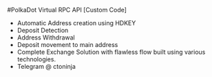 
#PolkaDot Virtual RPC API [Custom Code]
 - Automatic Address creation using HDKEY
 - Deposit Detection
 - Address Withdrawal
 - Deposit movement to main address
 - Complete Exchange Solution with flawless flow built using various technologies.
 - Telegram @ ctoninja
